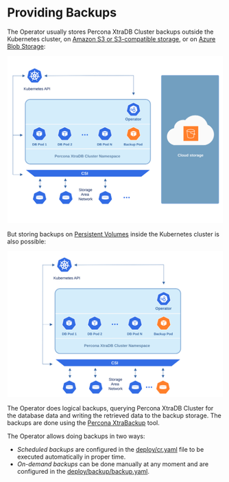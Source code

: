 # Providing Backups

The Operator usually stores Percona XtraDB Cluster backups outside the
Kubernetes cluster, on [Amazon S3 or S3-compatible storage](https://en.wikipedia.org/wiki/Amazon_S3#S3_API_and_competing_services),
or on [Azure Blob Storage](https://azure.microsoft.com/en-us/services/storage/blobs/):

![image](assets/images/backup-cloud.svg)

But storing backups on [Persistent Volumes](https://kubernetes.io/docs/concepts/storage/persistent-volumes/) inside the Kubernetes cluster is also possible:

![image](assets/images/backup-pv.svg)

The Operator does logical backups, querying Percona XtraDB Cluster for the
database data and writing the retrieved data to the backup storage. The backups
are done using the [Percona XtraBackup](https://docs.percona.com/percona-xtrabackup/2.4/index.html) tool.

The Operator allows doing backups in two ways:

* *Scheduled backups* are configured in the
    [deploy/cr.yaml](https://github.com/percona/percona-xtradb-cluster-operator/blob/main/deploy/cr.yaml)
    file to be executed automatically in proper time.
* *On-demand backups* can be done manually at any moment and are configured in
    the [deploy/backup/backup.yaml](https://raw.githubusercontent.com/percona/percona-xtradb-cluster-operator/main/deploy/backup/backup.yaml).


